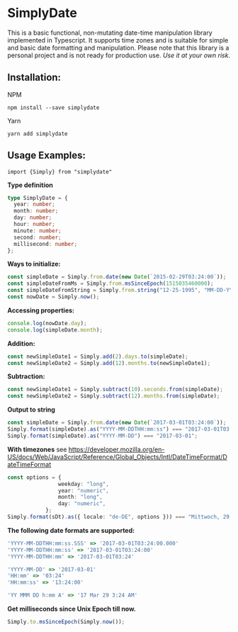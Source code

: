 # SimplyDate

This is a basic functional, non-mutating date-time manipulation library implemented in Typescript. It supports time zones and is suitable for simple and basic date formatting and manipulation. Please note that this library is a personal project and is not ready for production use. _Use it at your own risk_.

## Installation:

NPM

```
npm install --save simplydate
```

Yarn

```
yarn add simplydate
```

## Usage Examples:

```
import {Simply} from "simplydate"
```

**Type definition**

```typescript
type SimplyDate = {
  year: number;
  month: number;
  day: number;
  hour: number;
  minute: number;
  second: number;
  millisecond: number;
};
```

**Ways to initialize:**

```typescript
const simpleDate = Simply.from.date(new Date(`2015-02-29T03:24:00`));
const simpleDateFromMs = Simply.from.msSinceEpoch(1515035460000);
const simpleDateFromString = Simply.from.string("12-25-1995", "MM-DD-YYYY");
const nowDate = Simply.now();
```

**Accessing properties:**

```typescript
console.log(nowDate.day);
console.log(simpleDate.month);
```

**Addition:**

```typescript
const newSimpleDate1 = Simply.add(2).days.to(simpleDate);
const newSimpleDate2 = Simply.add(12).months.to(newSimpleDate1);
```

**Subtraction:**

```typescript
const newSimpleDate1 = Simply.subtract(10).seconds.from(simpleDate);
const newSimpleDate2 = Simply.subtract(12).months.from(simpleDate);
```

**Output to string**

```typescript
const simpleDate = Simply.from.date(new Date(`2017-03-01T03:24:00`));
Simply.format(simpleDate).as("YYYY-MM-DDTHH:mm:ss") === "2017-03-01T03:24:00";
Simply.format(simpleDate).as("YYYY-MM-DD") === "2017-03-01";
```

**With timezones**
see https://developer.mozilla.org/en-US/docs/Web/JavaScript/Reference/Global_Objects/Intl/DateTimeFormat/DateTimeFormat

```typescript
const options = {
                weekday: "long",
                year: "numeric",
                month: "long",
                day: "numeric",
            };
Simply.format(sDt).as({ locale: "de-DE", options })) === "Mittwoch, 29. März 2017"
```

**The following date formats are supported:**

```typescript
'YYYY-MM-DDTHH:mm:ss.SSS' => '2017-03-01T03:24:00.000'
'YYYY-MM-DDTHH:mm:ss' => '2017-03-01T03:24:00'
'YYYY-MM-DDTHH:mm' => '2017-03-01T03:24'

'YYYY-MM-DD' => '2017-03-01'
'HH:mm' => '03:24'
'HH:mm:ss' => '13:24:00'

'YY MMM DD h:mm A' => '17 Mar 29 3:24 AM'
```

**Get milliseconds since Unix Epoch till now.**

```typescript
Simply.to.msSinceEpoch(Simply.now());
```
